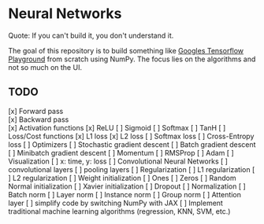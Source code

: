 # Neural Networks

Quote: If you can't build it, you don't understand it.

The goal of this repository is to build something like [Googles Tensorflow Playground](https://playground.tensorflow.org/) from scratch using NumPy. The focus lies on the algorithms and not so much on the UI.

## TODO
[x] Forward pass  
[x] Backward pass  
[x] Activation functions
    [x] ReLU
    [ ] Sigmoid
    [ ] Softmax
    [ ] TanH
[ ] Loss/Cost functions
    [x] L1 loss
    [x] L2 loss
    [ ] Softmax loss
    [ ] Cross-Entropy loss
[ ] Optimizers
    [ ] Stochastic gradient descent
    [ ] Batch gradient descent
    [ ] Minibatch gradient descent
    [ ] Momentum
    [ ] RMSProp
    [ ] Adam
[ ] Visualization
    [ ] x: time, y: loss
[ ] Convolutional Neural Networks
    [ ] convolutional layers
    [ ] pooling layers
[ ] Regularization
    [ ] L1 regularization
    [ ] L2 regularization
[ ] Weight initialization
    [ ] Ones
    [ ] Zeros
    [ ] Random Normal initialization
    [ ] Xavier initialization
[ ] Dropout
[ ] Normalization
    [ ] Batch norm
    [ ] Layer norm
    [ ] Instance norm
    [ ] Group norm
[ ] Attention layer
[ ] simplify code by switching NumPy with JAX
[ ] Implement traditional machine learning algorithms (regression, KNN, SVM, etc.)